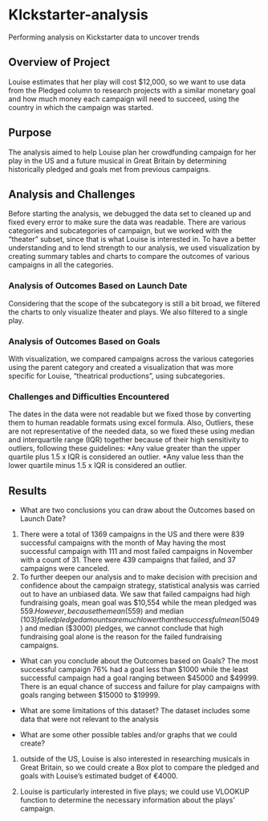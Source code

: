 # KIckstarter-analysis
Performing analysis on Kickstarter data to uncover trends


## Overview of Project
Louise estimates that her play will cost $12,000, so we want to use data from the Pledged column to research projects with a similar monetary goal and how much money each campaign will need to succeed, using the country in which the campaign was started.

## Purpose
The analysis aimed to help Louise plan her crowdfunding campaign for her play in the US and a future musical in Great Britain by determining historically pledged and goals met from previous campaigns.

## Analysis and Challenges
 Before starting the analysis, we debugged the data set to cleaned up and fixed every error to make sure the data was readable. There are various categories and subcategories of campaign, but we worked with the “theater” subset, since that is what Louise is interested in. To have a better understanding and to lend strength to our analysis, we used visualization by creating summary tables and charts to compare the outcomes of various campaigns in all the categories.
 

### Analysis of Outcomes Based on Launch Date
Considering that the scope of the subcategory is still a bit broad, we filtered the charts to only visualize theater and plays. We also filtered to a single play.

### Analysis of Outcomes Based on Goals
With visualization, we compared campaigns across the various categories using the parent category and created a visualization that was more specific for Louise, “theatrical productions”, using subcategories.

### Challenges and Difficulties Encountered
The dates in the data were not readable but we fixed those by converting them to human readable formats using excel formula. Also, Outliers, these are not representative of the needed data, so we fixed these using median and interquartile range (IQR) together because of their high sensitivity to outliers, following these guidelines:
*Any value greater than the upper quartile plus 1.5 x IQR is considered an outlier.
*Any value less than the lower quartile minus 1.5 x IQR is considered an outlier.

## Results

- What are two conclusions you can draw about the Outcomes based on Launch Date?
1. There were a total of 1369 campaigns in the US and there were 839 successful campaigns with the month of May having the most successful campaign with 111 and most failed campaigns in November with a count of 31. There were 439 campaigns that failed, and 37 campaigns were canceled. 
2. To further deepen our analysis and to make decision with precision and confidence about the campaign strategy, statistical analysis was carried out to have an unbiased data. We saw that failed campaigns had high fundraising goals, mean goal was $10,554 while the mean pledged was $559. However, because the mean ($559) and median ($103) failed pledged amounts are much lower than the successful mean ($5049) and median ($3000) pledges, we cannot conclude that high fundraising goal alone is the reason for the failed fundraising campaigns.


- What can you conclude about the Outcomes based on Goals?
The most successful campaign 76% had a goal less than $1000 while the least successful campaign had a goal ranging between $45000 and $49999. There is an equal chance of success and failure for play campaigns with goals ranging between $15000 to $19999.

- What are some limitations of this dataset?
The dataset includes some data that were not relevant to the analysis

- What are some other possible tables and/or graphs that we could create?
1. outside of the US, Louise is also interested in researching musicals in Great Britain, so we could create a Box plot to compare the pledged and goals with Louise’s estimated budget of €4000.
 
2. Louise is particularly interested in five plays; we could use VLOOKUP function to determine the necessary information about the plays’ campaign.
